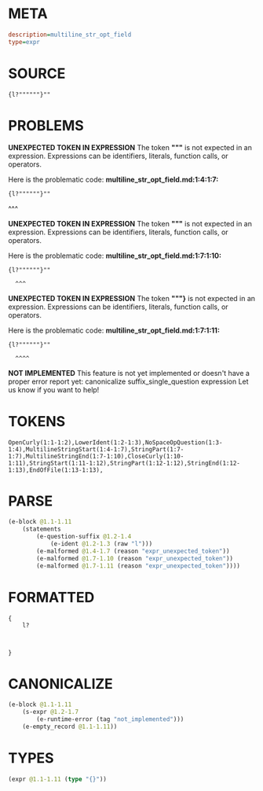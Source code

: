 # META
~~~ini
description=multiline_str_opt_field
type=expr
~~~
# SOURCE
~~~roc
{l?""""""}""
~~~
# PROBLEMS
**UNEXPECTED TOKEN IN EXPRESSION**
The token **"""** is not expected in an expression.
Expressions can be identifiers, literals, function calls, or operators.

Here is the problematic code:
**multiline_str_opt_field.md:1:4:1:7:**
```roc
{l?""""""}""
```
   ^^^


**UNEXPECTED TOKEN IN EXPRESSION**
The token **"""** is not expected in an expression.
Expressions can be identifiers, literals, function calls, or operators.

Here is the problematic code:
**multiline_str_opt_field.md:1:7:1:10:**
```roc
{l?""""""}""
```
      ^^^


**UNEXPECTED TOKEN IN EXPRESSION**
The token **"""}** is not expected in an expression.
Expressions can be identifiers, literals, function calls, or operators.

Here is the problematic code:
**multiline_str_opt_field.md:1:7:1:11:**
```roc
{l?""""""}""
```
      ^^^^


**NOT IMPLEMENTED**
This feature is not yet implemented or doesn't have a proper error report yet: canonicalize suffix_single_question expression
Let us know if you want to help!

# TOKENS
~~~zig
OpenCurly(1:1-1:2),LowerIdent(1:2-1:3),NoSpaceOpQuestion(1:3-1:4),MultilineStringStart(1:4-1:7),StringPart(1:7-1:7),MultilineStringEnd(1:7-1:10),CloseCurly(1:10-1:11),StringStart(1:11-1:12),StringPart(1:12-1:12),StringEnd(1:12-1:13),EndOfFile(1:13-1:13),
~~~
# PARSE
~~~clojure
(e-block @1.1-1.11
	(statements
		(e-question-suffix @1.2-1.4
			(e-ident @1.2-1.3 (raw "l")))
		(e-malformed @1.4-1.7 (reason "expr_unexpected_token"))
		(e-malformed @1.7-1.10 (reason "expr_unexpected_token"))
		(e-malformed @1.7-1.11 (reason "expr_unexpected_token"))))
~~~
# FORMATTED
~~~roc
{
	l?
	
	
	
}
~~~
# CANONICALIZE
~~~clojure
(e-block @1.1-1.11
	(s-expr @1.2-1.7
		(e-runtime-error (tag "not_implemented")))
	(e-empty_record @1.1-1.11))
~~~
# TYPES
~~~clojure
(expr @1.1-1.11 (type "{}"))
~~~
